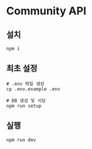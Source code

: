 # Community API

## 설치

```
npm i
```

## 최초 설정

```
# .env 파일 생성
cp .env.example .env

# DB 생성 및 시딩
npm run setup
```

## 실행
```
npm run dev
```

